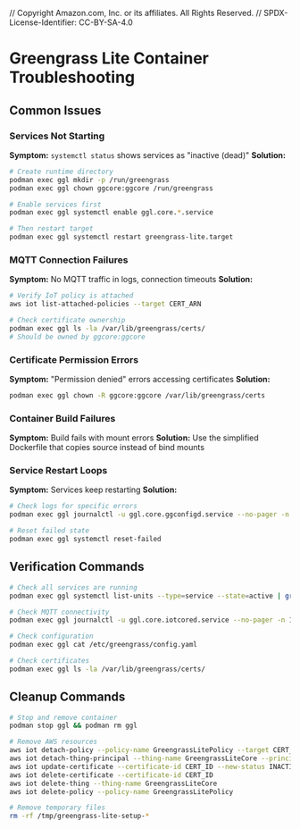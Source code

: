 // Copyright Amazon.com, Inc. or its affiliates. All Rights Reserved.
// SPDX-License-Identifier: CC-BY-SA-4.0

# Greengrass Lite Container Troubleshooting

## Common Issues

### Services Not Starting
**Symptom:** `systemctl status` shows services as "inactive (dead)"
**Solution:**
```bash
# Create runtime directory
podman exec ggl mkdir -p /run/greengrass
podman exec ggl chown ggcore:ggcore /run/greengrass

# Enable services first
podman exec ggl systemctl enable ggl.core.*.service

# Then restart target
podman exec ggl systemctl restart greengrass-lite.target
```

### MQTT Connection Failures
**Symptom:** No MQTT traffic in logs, connection timeouts
**Solution:**
```bash
# Verify IoT policy is attached
aws iot list-attached-policies --target CERT_ARN

# Check certificate ownership
podman exec ggl ls -la /var/lib/greengrass/certs/
# Should be owned by ggcore:ggcore
```

### Certificate Permission Errors
**Symptom:** "Permission denied" errors accessing certificates
**Solution:**
```bash
podman exec ggl chown -R ggcore:ggcore /var/lib/greengrass/certs
```

### Container Build Failures
**Symptom:** Build fails with mount errors
**Solution:** Use the simplified Dockerfile that copies source instead of bind mounts

### Service Restart Loops
**Symptom:** Services keep restarting
**Solution:**
```bash
# Check logs for specific errors
podman exec ggl journalctl -u ggl.core.ggconfigd.service --no-pager -n 20

# Reset failed state
podman exec ggl systemctl reset-failed
```

## Verification Commands

```bash
# Check all services are running
podman exec ggl systemctl list-units --type=service --state=active | grep ggl

# Check MQTT connectivity
podman exec ggl journalctl -u ggl.core.iotcored.service --no-pager -n 10

# Check configuration
podman exec ggl cat /etc/greengrass/config.yaml

# Check certificates
podman exec ggl ls -la /var/lib/greengrass/certs/
```

## Cleanup Commands

```bash
# Stop and remove container
podman stop ggl && podman rm ggl

# Remove AWS resources
aws iot detach-policy --policy-name GreengrassLitePolicy --target CERT_ARN
aws iot detach-thing-principal --thing-name GreengrassLiteCore --principal CERT_ARN
aws iot update-certificate --certificate-id CERT_ID --new-status INACTIVE
aws iot delete-certificate --certificate-id CERT_ID
aws iot delete-thing --thing-name GreengrassLiteCore
aws iot delete-policy --policy-name GreengrassLitePolicy

# Remove temporary files
rm -rf /tmp/greengrass-lite-setup-*
```
